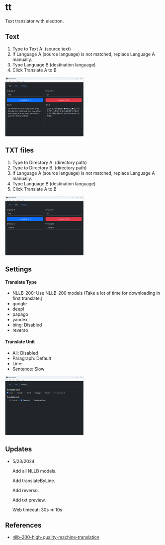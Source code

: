 # tt

Text translator with electron.

## Text

1. Type to Text A. (source text)
2. If Language A (source language) is not matched, replace Language A manually.
3. Type Language B (destination language)
4. Click Translate A to B

<p>
  <img src="./imgs/1.png" width="50%" title="1.png">
</p>

## TXT files

1. Type to Directory A. (directory path)
2. Type to Directory B. (directory path)
3. If Language A (source language) is not matched, replace Language A manually.
4. Type Language B (destination language)
4. Click Translate A to B

<p>
  <img src="./imgs/2.png" width="50%" title="2.png">
</p>

## Settings

#### Translate Type

- NLLB-200: Use NLLB-200 models (Take a lot of time for downloading in first translate.)
- google
- deepl
- papago
- yandex
- bing: Disabled
- reverso

#### Translate Unit

- All: Disabled
- Paragraph: Default
- Line: 
- Sentence: Slow

<p>
  <img src="./imgs/3.png" width="50%" title="3.png">
</p>

## Updates

- 5/23/2024

  Add all NLLB models.

  Add translateByLine.

  Add reverso.

  Add txt preview.

  Web timeout: 30s => 10s

## References

- [nllb-200-high-quality-machine-translation](https://ai.meta.com/blog/nllb-200-high-quality-machine-translation/ko/)